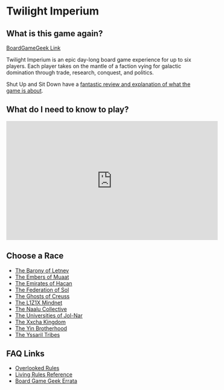 # Twilight Imperium

## What is this game again?

[BoardGameGeek Link](https://boardgamegeek.com/boardgame/233078/twilight-imperium-fourth-edition)

Twilight Imperium is an epic day-long board game experience for up to six players. Each player takes on the mantle of a faction vying for galactic domination through trade, research, conquest, and politics.

Shut Up and Sit Down have a [fantastic review and explanation of what the game is about](https://www.youtube.com/watch?v=PLybps39ZwM).

## What do I need to know to play?

<iframe width="560" height="315" src="https://www.youtube-nocookie.com/embed/_u2xEap5hBM?start=62" title="YouTube video player" frameborder="0" allow="accelerometer; autoplay; clipboard-write; encrypted-media; gyroscope; picture-in-picture" allowfullscreen></iframe>

## Choose a Race

* [The Barony of Letnev](https://twilight-imperium.fandom.com/wiki/The_Barony_of_Letnev)
* [The Embers of Muaat](https://twilight-imperium.fandom.com/wiki/The_Embers_of_Muaat)
* [The Emirates of Hacan](https://twilight-imperium.fandom.com/wiki/The_Emirates_of_Hacan)
* [The Federation of Sol](https://twilight-imperium.fandom.com/wiki/The_Federation_of_Sol)
* [The Ghosts of Creuss](https://twilight-imperium.fandom.com/wiki/The_Ghosts_of_Creuss)
* [The L1Z1X Mindnet](https://twilight-imperium.fandom.com/wiki/The_L1Z1X_Mindnet)
* [The Naalu Collective](https://twilight-imperium.fandom.com/wiki/The_Naalu_Collective)
* [The Universities of Jol-Nar](https://twilight-imperium.fandom.com/wiki/The_Universities_of_Jol-Nar)
* [The Xxcha Kingdom](https://twilight-imperium.fandom.com/wiki/The_Xxcha_Kingdom)
* [The Yin Brotherhood](https://twilight-imperium.fandom.com/wiki/The_Yin_Brotherhood)
* [The Yssaril Tribes](https://twilight-imperium.fandom.com/wiki/The_Yssaril_Tribes)

## FAQ Links
* [Overlooked Rules](https://www.reddit.com/r/twilightimperium/comments/rfd3se/can_we_compile_a_megathread_of_the_most/)
* [Living Rules Reference](https://images-cdn.fantasyflightgames.com/filer_public/f2/68/f2680fb2-1e32-4f2f-90ad-687fd64befde/ti4_living_rules_reference_v1_2.pdf)
* [Board Game Geek Errata](https://boardgamegeek.com/thread/1902562/verified-errata-k-yes-hyper-metabolism-wrong)
